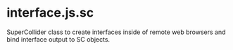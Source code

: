 interface.js.sc
===============

SuperCollider class to create interfaces inside of remote web browsers and bind interface output to SC objects.

